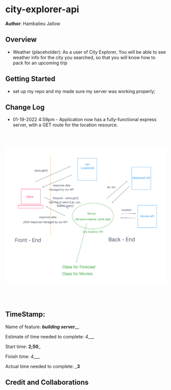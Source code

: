 # city-explorer-api

**Author**: Hambalieu Jallow

## Overview
- Weather (placeholder): As a user of City Explorer, You will be able to see weather info for the city you searched, so that you will know how to pack for an upcoming trip

## Getting Started
- set up my repo and my made sure my server was working properly;



## Change Log
- 01-19-2022 4:59pm - Application now has a fully-functional express server, with a GET route for the location resource.

<br></br>

![WRRC](./wrrcweather.png)


<br></br>


## TimeStamp:

Name of feature: _______________building server_________________

Estimate of time needed to complete: _4____

Start time: __2;50___

Finish time: _4____

Actual time needed to complete: ___3__



## Credit and Collaborations
